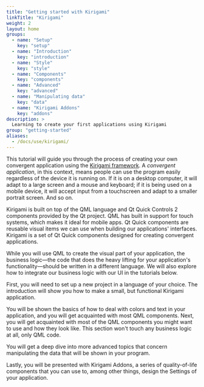 ```yaml
---
title: "Getting started with Kirigami"
linkTitle: "Kirigami"
weight: 2
layout: home
groups:
  - name: "Setup"
    key: "setup"
  - name: "Introduction"
    key: "introduction"
  - name: "Style"
    key: "style"
  - name: "Components"
    key: "components"
  - name: "Advanced"
    key: "advanced"
  - name: "Manipulating data"
    key: "data"
  - name: "Kirigami Addons"
    key: "addons"
description: >
  Learning to create your first applications using Kirigami
group: "getting-started"
aliases:
  - /docs/use/kirigami/
---
```


This tutorial will guide you through the process of creating your own convergent
application using the [Kirigami framework](/frameworks/kirigami). A *convergent
application*, in this context, means people can use the program easily
regardless of the device it is running on. If it is on a desktop computer, it
will adapt to a large screen and a mouse and keyboard; if it is being used on a
mobile device, it will accept input from a touchscreen and adapt to a smaller portrait
screen. And so on.

Kirigami is built on top of the QML language and Qt Quick Controls 2 components
provided by the Qt project. QML has built in support for touch systems, which
makes it ideal for mobile apps. Qt Quick components are reusable visual items we
can use when building our applications' interfaces. Kirigami is a set of Qt
Quick components designed for creating convergent applications.

While you will use QML to create the visual part of your application, the
business logic—the code that does the heavy lifting for your application's
functionality—should be written in a different language. We will also
explore how to integrate our business logic with our UI in the tutorials below.

First, you will need to set up a new project in a language of your choice. The introduction will show you how to make a small, but functional Kirigami application.

You will be shown the basics of how to deal with colors and text in your application, and you will get acquainted with most QML components. Next, you will get acquainted with most of the QML components you might want to use and how they look like. This section won't touch any business logic at all, only QML code.

You will get a deep dive into more advanced topics that concern manipulating the data that will be shown in your program.

Lastly, you will be presented with Kirigami Addons, a series of quality-of-life components that you can use to, among other things, design the Settings of your application.
